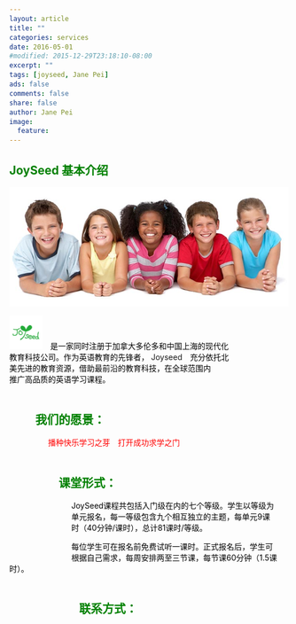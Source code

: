 ```yaml
---
layout: article
title: ""
categories: services
date: 2016-05-01
#modified: 2015-12-29T23:18:10-08:00
excerpt: ""
tags: [joyseed, Jane Pei]
ads: false
comments: false
share: false
author: Jane Pei
image:
  feature:
---
```

## <font color="green">JoySeed 基本介绍</font>
<div align="center">
<img src="../images/kids-001.jpg"  alt="class struct"/>
</div>

<img src="../images/joyseed_white.jpg" width=60 height=60/>&emsp;<font color="black">是一家同时注册于加拿大多伦多和中国上海的现代化     <br/>
教育科技公司。作为英语教育的先锋者，</font> Joyseed&emsp;<font color="black">充分依托北     <br/>
美先进的教育资源，借助最前沿的教育科技，在全球范围内      <br/>
推广高品质的英语学习课程。                                <br/><br/></font>

## <font color="green">&emsp;&emsp;  我们的愿景：</font>              
&emsp;&emsp;&emsp;&emsp;&emsp;<font color="red">播种快乐学习之芽&emsp;打开成功求学之门        <br/><br/></font>

## <font color="green">&emsp;&emsp;&emsp;&emsp; 课堂形式： </font>                  
&emsp;&emsp;&emsp;&emsp;&emsp;&emsp;&emsp;&emsp;<font color="black">JoySeed课程共包括入门级在内的七个等级。学生以等级为     <br/>
&emsp;&emsp;&emsp;&emsp;&emsp;&emsp;&emsp;&emsp;单元报名，每一等级包含九个相互独立的主题，每单元9课     <br/>
&emsp;&emsp;&emsp;&emsp;&emsp;&emsp;&emsp;&emsp;时（40分钟/课时），总计81课时/等级。                    <br/></font>
  
&emsp;&emsp;&emsp;&emsp;&emsp;&emsp;&emsp;&emsp;<font color="black">每位学生可在报名前免费试听一课时。正式报名后，学生可           <br/>
&emsp;&emsp;&emsp;&emsp;&emsp;&emsp;&emsp;&emsp;根据自己需求，每周安排两至三节课，每节课60分钟（1.5课时）。    <br/><br/></font>
  
## <font color="green">&emsp;&emsp;&emsp;&emsp;&emsp;&emsp;联系方式：</font>   

